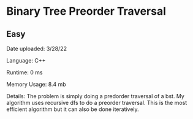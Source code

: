 
# Binary Tree Preorder Traversal

## Easy

Date uploaded: 3/28/22

Language: C++

Runtime: 0 ms

Memory Usage: 8.4 mb

Details: The problem is simply doing a predorder traversal of a bst. My algorithm uses recursive dfs to do a preorder traversal. This is the most efficient algorithm but it can also be done iteratively.
